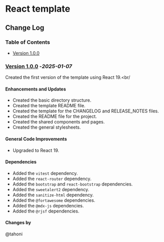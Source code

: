 # React template
## Change Log

### Table of Contents
- [Version 1.0.0](#version-100--_2025-01-07_)


### [Version 1.0.0](https://github.com/tahoni/template-react/releases/tag/version-1.0.0) -_2025-01-07_
Created the first version of the template using React 19.<br/

#### Enhancements and Updates
- Created the basic directory structure.
- Created the template README file.
- Created the template for the CHANGELOG and RELEASE_NOTES files.
- Created the README file for the project.
- Created the shared components and pages.
- Created the general stylesheets.

#### General Code Improvements
- Upgraded to React 19.

#### Dependencies
- Added the `vitest` dependency.
- Added the `react-router` dependency.
- Added the `bootstrap` and `react-bootstrap` dependencies.
- Added the `sweetalert2` dependency.
- Added the `sanitize-html` dependency.
- Added the `@fortawesome` dependencies.
- Added the `@mdx-js` dependencies.
- Added the `@rjsf` dependencies.

#### Changes by
@tahoni
